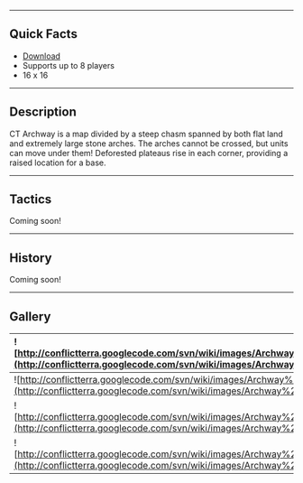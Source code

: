 
---


## Quick Facts ##
  * [Download](http://conflictterra.googlecode.com/files/CT_Archwayv2.sd7)
  * Supports up to 8 players
  * 16 x 16


---


## Description ##
CT Archway is a map divided by a steep chasm spanned by both flat land and extremely large stone arches.  The arches cannot be crossed, but units can move under them!  Deforested plateaus rise in each corner, providing a raised location for a base.


---


## Tactics ##
Coming soon!


---


## History ##
Coming soon!


---


## Gallery ##
|![http://conflictterra.googlecode.com/svn/wiki/images/Archway%20Map.png](http://conflictterra.googlecode.com/svn/wiki/images/Archway%20Map.png)|
|:----------------------------------------------------------------------------------------------------------------------------------------------|
|![http://conflictterra.googlecode.com/svn/wiki/images/Archway%20Arches.png](http://conflictterra.googlecode.com/svn/wiki/images/Archway%20Arches.png)|
|![http://conflictterra.googlecode.com/svn/wiki/images/Archway%20Plateau.png](http://conflictterra.googlecode.com/svn/wiki/images/Archway%20Plateau.png)|
|![http://conflictterra.googlecode.com/svn/wiki/images/Archway%20Stumps.png](http://conflictterra.googlecode.com/svn/wiki/images/Archway%20Stumps.png)|